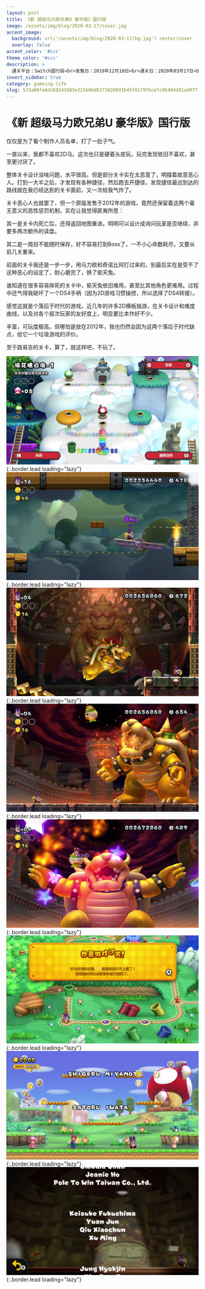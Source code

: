 ```yaml
---
layout: post
title: 《新 超级马力欧兄弟U 豪华版》国行版
image: /assets/img/blog/2020-03-17/cover.jpg
accent_image: 
  background: url('/assets/img/blog/2020-03-17/bg.jpg') center/cover
  overlay: false
accent_color: '#ccc'
theme_color: '#ccc'
description: >
  通关平台：Switch国行版<br>发售日：2019年12月10日<br>通关日：2020年03月17日<br>开发商：Nintendo<br>发行商：腾讯游戏
invert_sidebar: true
category: gameing-life
slug: 533a80fa0d268243683e321b06d0373820891b45f81f9fbcefc96494d81ad077
---
```


# 《新 超级马力欧兄弟U 豪华版》国行版

仅仅是为了看个制作人员名单，打了一肚子气。 

一直以来，我都不喜欢2D马。这次也只是硬着头皮玩，玩完发现依旧不喜欢，甚至更讨厌了。

整体关卡设计没啥问题，水平很高。但是部分关卡实在太恶意了，明摆着故意恶心人。打到一大半之后，才发现有各种捷径，然后跑去开捷径，发现捷径最远到达的路线就在我已经达到的关卡面前，又一次给我气炸了。

关卡恶心人也就罢了，但一个原版发售于2012年的游戏，竟然还保留着这两个毫无意义的恶性惩罚机制，实在让我觉得匪夷所思：

其一是关卡内死亡后，还得返回地图重进。明明可以设计成询问玩家是否继续，非要多两次额外的读盘。

其二是一周目不能随时保存，好不容易打到Boss了，一不小心命数耗尽，又要从前几关重来。

前面的关卡我还是一步一步，用马力欧和奇诺比珂打过来的，到最后实在是受不了这种恶心的设定了，耐心磨完了，换了偷天兔。

谁知道在很多容易摔死的关卡中，偷天兔依旧难用，甚至比其他角色更难用。过程中还气得我砸坏了一个DS4手柄（因为2D游戏习惯操控，所以选择了DS4转接）。

感觉这就是个落后于时代的游戏。近几年的许多2D横板独游，在关卡设计和难度曲线，以及对各个层次玩家的友好度上，明显要比本作好不少。

丰富，可玩度极高。但哪怕是放在2012年，我也仍然会因为这两个落后于时代缺点，给它一个垃圾游戏的评价。

至于路易吉的关卡，算了，就这样吧，不玩了。

![](/assets/img/blog/2020-03-17/1.jpg){:.border.lead loading="lazy"}
![](/assets/img/blog/2020-03-17/2.jpg){:.border.lead loading="lazy"}
![](/assets/img/blog/2020-03-17/3.jpg){:.border.lead loading="lazy"}
![](/assets/img/blog/2020-03-17/4.jpg){:.border.lead loading="lazy"}
![](/assets/img/blog/2020-03-17/5.jpg){:.border.lead loading="lazy"}
![](/assets/img/blog/2020-03-17/6.jpg){:.border.lead loading="lazy"}
![](/assets/img/blog/2020-03-17/7.jpg){:.border.lead loading="lazy"}
![](/assets/img/blog/2020-03-17/8.jpg){:.border.lead loading="lazy"}